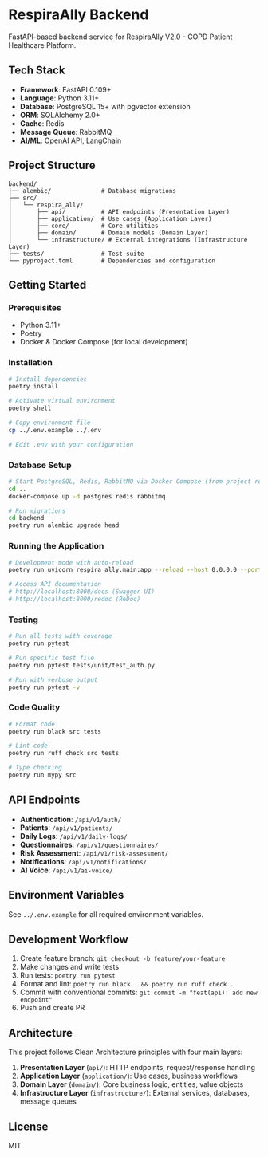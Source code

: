 # RespiraAlly Backend

FastAPI-based backend service for RespiraAlly V2.0 - COPD Patient Healthcare Platform.

## Tech Stack

- **Framework**: FastAPI 0.109+
- **Language**: Python 3.11+
- **Database**: PostgreSQL 15+ with pgvector extension
- **ORM**: SQLAlchemy 2.0+
- **Cache**: Redis
- **Message Queue**: RabbitMQ
- **AI/ML**: OpenAI API, LangChain

## Project Structure

```
backend/
├── alembic/              # Database migrations
├── src/
│   └── respira_ally/
│       ├── api/          # API endpoints (Presentation Layer)
│       ├── application/  # Use cases (Application Layer)
│       ├── core/         # Core utilities
│       ├── domain/       # Domain models (Domain Layer)
│       └── infrastructure/ # External integrations (Infrastructure Layer)
├── tests/                # Test suite
└── pyproject.toml        # Dependencies and configuration
```

## Getting Started

### Prerequisites

- Python 3.11+
- Poetry
- Docker & Docker Compose (for local development)

### Installation

```bash
# Install dependencies
poetry install

# Activate virtual environment
poetry shell

# Copy environment file
cp ../.env.example ../.env

# Edit .env with your configuration
```

### Database Setup

```bash
# Start PostgreSQL, Redis, RabbitMQ via Docker Compose (from project root)
cd ..
docker-compose up -d postgres redis rabbitmq

# Run migrations
cd backend
poetry run alembic upgrade head
```

### Running the Application

```bash
# Development mode with auto-reload
poetry run uvicorn respira_ally.main:app --reload --host 0.0.0.0 --port 8000

# Access API documentation
# http://localhost:8000/docs (Swagger UI)
# http://localhost:8000/redoc (ReDoc)
```

### Testing

```bash
# Run all tests with coverage
poetry run pytest

# Run specific test file
poetry run pytest tests/unit/test_auth.py

# Run with verbose output
poetry run pytest -v
```

### Code Quality

```bash
# Format code
poetry run black src tests

# Lint code
poetry run ruff check src tests

# Type checking
poetry run mypy src
```

## API Endpoints

- **Authentication**: `/api/v1/auth/`
- **Patients**: `/api/v1/patients/`
- **Daily Logs**: `/api/v1/daily-logs/`
- **Questionnaires**: `/api/v1/questionnaires/`
- **Risk Assessment**: `/api/v1/risk-assessment/`
- **Notifications**: `/api/v1/notifications/`
- **AI Voice**: `/api/v1/ai-voice/`

## Environment Variables

See `../.env.example` for all required environment variables.

## Development Workflow

1. Create feature branch: `git checkout -b feature/your-feature`
2. Make changes and write tests
3. Run tests: `poetry run pytest`
4. Format and lint: `poetry run black . && poetry run ruff check .`
5. Commit with conventional commits: `git commit -m "feat(api): add new endpoint"`
6. Push and create PR

## Architecture

This project follows Clean Architecture principles with four main layers:

1. **Presentation Layer** (`api/`): HTTP endpoints, request/response handling
2. **Application Layer** (`application/`): Use cases, business workflows
3. **Domain Layer** (`domain/`): Core business logic, entities, value objects
4. **Infrastructure Layer** (`infrastructure/`): External services, databases, message queues

## License

MIT
